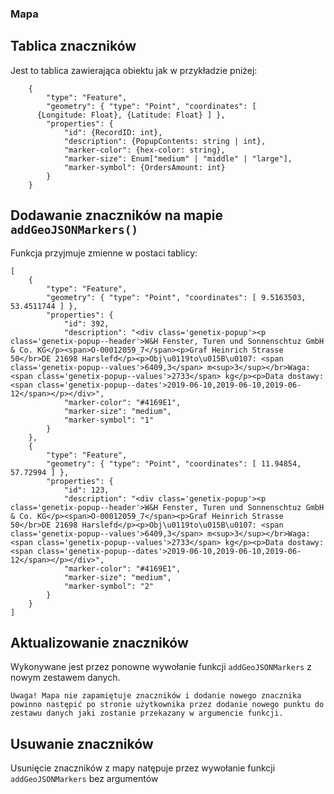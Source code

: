 ### Mapa

## Tablica znaczników

Jest to tablica zawierająca obiektu jak w przykładzie pniżej:
```
	{
		"type": "Feature",
		"geometry": { "type": "Point", "coordinates": [
      {Longitude: Float}, {Latitude: Float} ] },
		"properties": {
			"id": {RecordID: int},
			"description": {PopupContents: string | int},
			"marker-color": {hex-color: string},
			"marker-size": Enum["medium" | "middle" | "large"],
			"marker-symbol": {OrdersAmount: int}
		}
	}
```

## Dodawanie znaczników na mapie `addGeoJSONMarkers()`



Funkcja przyjmuje zmienne w postaci tablicy:

```
[
	{
		"type": "Feature",
		"geometry": { "type": "Point", "coordinates": [ 9.5163503, 53.4511744 ] },
		"properties": {
			"id": 392,
			"description": "<div class='genetix-popup'><p class='genetix-popup--header'>W&H Fenster, Turen und Sonnenschtuz GmbH & Co. KG</p><span>O-00012059_7</span><p>Graf Heinrich Strasse 50</br>DE 21698 Harslefd</p><p>Obj\u0119to\u015B\u0107: <span class='genetix-popup--values'>6409,3</span> m<sup>3</sup></br>Waga: <span class='genetix-popup--values'>2733</span> kg</p><p>Data dostawy: <span class='genetix-popup--dates'>2019-06-10,2019-06-10,2019-06-12</span></p></div>",
			"marker-color": "#4169E1",
			"marker-size": "medium",
			"marker-symbol": "1"
		}
	},
	{
		"type": "Feature",
		"geometry": { "type": "Point", "coordinates": [ 11.94854, 57.72994 ] },
		"properties": {
			"id": 123,
			"description": "<div class='genetix-popup'><p class='genetix-popup--header'>W&H Fenster, Turen und Sonnenschtuz GmbH & Co. KG</p><span>O-00012059_7</span><p>Graf Heinrich Strasse 50</br>DE 21698 Harslefd</p><p>Obj\u0119to\u015B\u0107: <span class='genetix-popup--values'>6409,3</span> m<sup>3</sup></br>Waga: <span class='genetix-popup--values'>2733</span> kg</p><p>Data dostawy: <span class='genetix-popup--dates'>2019-06-10,2019-06-10,2019-06-12</span></p></div>",
			"marker-color": "#4169E1",
			"marker-size": "medium",
			"marker-symbol": "2"
		}
	}
]

```
## Aktualizowanie znaczników
Wykonywane jest przez ponowne wywołanie funkcji `addGeoJSONMarkers` z nowym zestawem danych.

    Uwaga! Mapa nie zapamiętuje znaczników i dodanie nowego znacznika powinno następić po stronie użytkownika przez dodanie nowego punktu do zestawu danych jaki zostanie przekazany w argumencie funkcji.


## Usuwanie znaczników

Usunięcie znaczników z mapy natępuje przez wywołanie funkcji `addGeoJSONMarkers` bez argumentów



